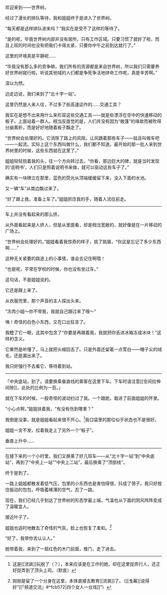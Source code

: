 欢迎来到——世界树。

经过了漫长的排队等待，我和姐姐终于是进入了世界树。

“每天都是这样排队进来吗？”我实在是受不了这样的等待了。

“是的呢，毕竟世界树内部并没有居所，只有工作区域。只要习惯了就好了啦，而且上班的时间也没有把我们卡得太紧，只要你中午之前到达就行了。”

这里的环境真是平静呢……

“毕竟没有那么多的竞争嘛，我们所有的资源都是来自世界树，所以我们只需要养好世界树就行啦。听说其他域的人们都是争死争活地拼命工作呢，真是辛苦啊。”

深以为然。

边走边说，我们来到了“北十字一站”。

这里仍然是人来人往，不过多了些高速运作的……交通工具？

我实在是想不出来用什么来形容这些交通工具——就是些漂浮在空中的快速移动的板子，上面站着一群人。相当反直觉的是，人们并没有因为“敞篷”的缘故而被吹得分崩离析，而是好好地随着板子飘走了。

“世界树会处理好的。它消除了路上的风阻，让风跟着那些车子——姑且叫做车吧——一起流。实际上这个东西叫做什么，我们都不知道。最开始的那一批人来到世界树里的时候，这些东西就在这里了。”

姐姐轻轻抱着我的头，往一个方向转过去，“你看，那边巨大的碑，就是当时发现的‘说明书’，人们只是照着说明书来做，就可以驱动这些车子了。”

确实有一块碑立在那里，蓝色的荧光从顶端缓缓留下来，没入下面的水池。

又一辆“车”从南边飘过来了。

“好了跟上我，准备上车了。”姐姐抓住我的手，随着人流往前走。

---

车上并没有看起来的那么挤。

从外面看起来是人挤人，但是从里面看，却是相当宽敞的，就好像是在一片移动的广场上。

“世界树会处理好的，”姐姐看着我惊奇的样子，挑了挑眉，“你这是忘记了多少东西啊……”

这种无关紧要的路途上的小事情，谁会去记住啊喂！

“也是呢，平常在学校的时候，你也没有坐过车。”

这句话，不是姐姐说的。

它还是跟上来了。

从衣服兜里，那个声音的主人探出头来。

“冻肉小姐～你不带我，我就自己跟过来了哦～”

咦！奇怪的白色小东西，又在口出狂言了。

我瞪了它一眼，这其中包含了“你要是再跟着我，我就把你丢进冰箱冻成冰块！”这样的含义。

它果然是听懂了，马上就把头缩回去了。只是外面还留着一点雪白——帽子尖的绒毛，还是漏出来了。

我只好强行不去看它，等待着到站。

---

「中央底站，到了。请要换乘垂直线的乘客在这里下车。下车时请注意[[空间拉伸间隙]]，此处的比例为一百。」

就在下车的时候，一股奇怪的波动扫过了我。一个踉跄，栽进了前面姐姐的怀里。

“小心点啊，”姐姐扶着我，“有没有伤到哪里？”

我倒是没事，就是姐姐看起来很不开心。[^1]我口袋里的那位似乎状态也不是很好。

[^1]:这是[[流飒]]玩脱了（？），本来应该是在工作的她，却在这里捉弄行人，还正好捉弄到了顶头上司。（默哀）

姐姐一言不发，拉着我走上了另外一个“板子”。

垂直上升中……

---

在接下来的一个小时里，我们又换乘了好几班车——从“北十字一站”到“中央底站”，再到了“中央上一站”“中央上二站”，最后换乘了“顶部线”。

终于是到了。

一路上姐姐都散发着低气压，包里的小东西也是害怕得很，抖成了筛子。我只好按住振动的包包，呼吸着稀薄的空气，忍了一路。

现在，我们已经几乎到达了世界树的形态学最上端，气温也从下面的阴风阵阵变成了温暖宜人。

接近叶子了。

姐姐也适时地散去了奇怪的气氛，脸上也恢复了柔和。[^2]

[^2]:刚刚是留了一个分身在这里，本体直接去教育[[流飒]]了。（[[戋幕]]说得好“[[「频道交流」#^fcb572|四个女人一台戏]]”）

“好了，我带你去认认人。”

她带着我，来到了一扇红色的木门前面，推门，走了进去。